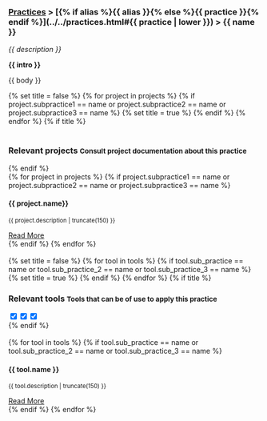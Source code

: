 ### [Practices](../../practices.html) > [{% if alias %}{{ alias }}{% else %}{{ practice }}{% endif %}](../../practices.html#{{ practice | lower }}) > {{ name }} 

_{{ description }}_

__{{ intro }}__

{{ body }}

</div></div><!-- dirty trick. close parent container and row--> 
{% set title = false %}
{% for project in projects %}
{% if project.subpractice1 == name or project.subpractice2 == name or project.subpractice3 == name %}
{% set title = true %}
{% endif %}
{% endfor %}
{% if title %}
<div class="container">
<div class="row">
<br>
<h3>Relevant projects <small>Consult project documentation about this practice</small></h3>
</div>
</div>
{% endif %}
<div class="container-fluid">
<div class="row">
<div class="carousel">
{% for project in projects %}
{% if project.subpractice1 == name or project.subpractice2 == name or project.subpractice3 == name %}
<div>
<div class="panel panel-primary">
<div class="panel-heading">
<h4 class="panel-title">{{ project.name}}</h4>
</div>
<div class="panel-body">
<p><small>{{ project.description | truncate(150) }}</small></p>
<a href="../../projects/{{ project.id }}.html#documented-practices">Read More</a>
</div>
</div>
</div>
{% endif %}
{% endfor %}
</div>
<br>
</div>
</div>
{% set title = false %}
{% for tool in tools %}
{% if tool.sub_practice == name or tool.sub_practice_2 == name or tool.sub_practice_3 == name %}
{% set title = true %}
{% endif %}
{% endfor %}
{% if title %}
<div class="container"><!-- dirty trick. reopen parent container -->
<div class="row">
<span class="pull-left"><h3>Relevant tools <small>Tools that can be of use to apply this practice</small></h3></span>
<span class="pull-right project-filter">
<div class="btn-group" data-toggle="buttons">
<label class="btn btn-primary glyphicon glyphicon-user active" data-toggle="tooltip" data-placement="top" title="User"><input type="checkbox" autocomplete="off" checked></label><label class="btn btn-primary glyphicon glyphicon-education active" data-toggle="tooltip" data-placement="top" title="Data User"><input type="checkbox" autocomplete="off" checked></label><label class="btn btn-primary glyphicon glyphicon-wrench active" data-toggle="tooltip" data-placement="top" title="Developer"><input type="checkbox" autocomplete="off" checked></label>
</div>
</span>
</div>
</div>
{% endif %}
<div class="container-fluid">
<div class="row">
<br>
<div class="carousel">
{% for tool in tools %}
{% if tool.sub_practice == name or tool.sub_practice_2 == name or tool.sub_practice_3 == name %}
<div>
<div class="panel panel-primary" data-toolbox-user="{{ tool.target_audience }}">
<div class="panel-heading">
<h4 class="panel-title">{{ tool.name }}</h4>
</div>
<div class="panel-body">
<p><small>{{ tool.description | truncate(150)  }}</small></p>
<a href="../../tools/{{ tool.id }}.html">Read More</a>
</div>
</div>
</div>
{% endif %}
{% endfor %}
</div>
</div>
</div>
<div class="container"><!-- dirty trick. reopen parent container -->
<div class="row">
</div><!--- group row -->
</div><!--- group container -->
<div class="container"><div class="row"><!-- dirty trick. reopen parent container and row -->